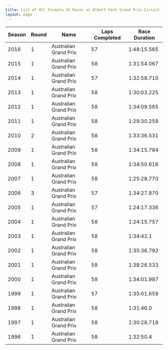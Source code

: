 ```yaml
---
title: List of All Formula 1® Races at Albert Park Grand Prix Circuit
layout: page
---
```



| Season | Round | Name | Laps Completed | Race Duration |
|--|--|--|--|--|
| 2016 | 1 | Australian Grand Prix | 57 | 1:48:15.565 |
| 2015 | 1 | Australian Grand Prix | 58 | 1:31:54.067 |
| 2014 | 1 | Australian Grand Prix | 57 | 1:32:58.710 |
| 2013 | 1 | Australian Grand Prix | 58 | 1:30:03.225 |
| 2012 | 1 | Australian Grand Prix | 58 | 1:34:09.565 |
| 2011 | 1 | Australian Grand Prix | 58 | 1:29:30.259 |
| 2010 | 2 | Australian Grand Prix | 58 | 1:33:36.531 |
| 2009 | 1 | Australian Grand Prix | 58 | 1:34:15.784 |
| 2008 | 1 | Australian Grand Prix | 58 | 1:34:50.616 |
| 2007 | 1 | Australian Grand Prix | 58 | 1:25:28.770 |
| 2006 | 3 | Australian Grand Prix | 57 | 1:34:27.870 |
| 2005 | 1 | Australian Grand Prix | 57 | 1:24:17.336 |
| 2004 | 1 | Australian Grand Prix | 58 | 1:24:15.757 |
| 2003 | 1 | Australian Grand Prix | 58 | 1:34:42.1 |
| 2002 | 1 | Australian Grand Prix | 58 | 1:35:36.792 |
| 2001 | 1 | Australian Grand Prix | 58 | 1:38:26.533 |
| 2000 | 1 | Australian Grand Prix | 58 | 1:34:01.987 |
| 1999 | 1 | Australian Grand Prix | 57 | 1:35:01.659 |
| 1998 | 1 | Australian Grand Prix | 58 | 1:31:46.0 |
| 1997 | 1 | Australian Grand Prix | 58 | 1:30:28.718 |
| 1996 | 1 | Australian Grand Prix | 58 | 1:32:50.4 |


